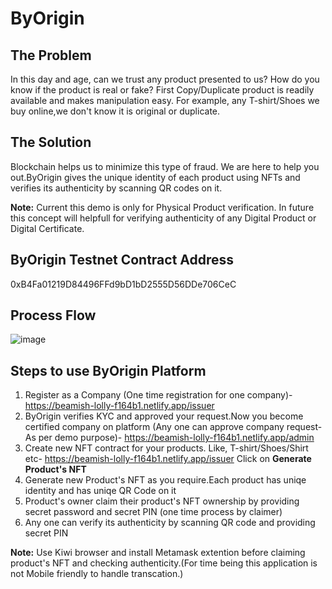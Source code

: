 # ByOrigin
## The Problem
In this day and age, can we trust any product presented to us? How do you know if the product is real or fake? First Copy/Duplicate product is readily available and makes manipulation easy. For example, any T-shirt/Shoes we buy online,we don't know it is original or duplicate.

## The Solution
Blockchain helps us to minimize this type of fraud. We are here to help you out.ByOrigin gives the unique identity of each product using NFTs and verifies its authenticity by scanning QR codes on it.

**Note:** Current this demo is only for Physical Product verification. In future this concept will helpfull for verifying authenticity of any Digital Product or Digital Certificate.

## ByOrigin Testnet Contract Address

0xB4Fa01219D84496FFd9bD1bD2555D56DDe706CeC

## Process Flow

![image](https://user-images.githubusercontent.com/95995247/145702502-1f9095c0-36b6-45c9-ac1e-e59d6055735b.png)


## Steps to use ByOrigin Platform

1. Register as a Company (One time registration for one company)- https://beamish-lolly-f164b1.netlify.app/issuer
2. ByOrigin verifies KYC and approved your request.Now you become certified company on platform (Any one can approve company request-As per demo purpose)- https://beamish-lolly-f164b1.netlify.app/admin
3. Create new NFT contract for your products. Like, T-shirt/Shoes/Shirt etc- https://beamish-lolly-f164b1.netlify.app/issuer Click on **Generate Product's NFT**
4. Generate new Product's NFT as you require.Each product has uniqe identity and has uniqe QR Code on it
5. Product's owner claim their product's NFT ownership by providing secret password and secret PIN (one time process by claimer)
6. Any one can verify its authenticity by scanning QR code and providing secret PIN

**Note:** Use Kiwi browser and install Metamask extention before claiming product's NFT and checking authenticity.(For time being this application is not Mobile friendly to handle transcation.)
